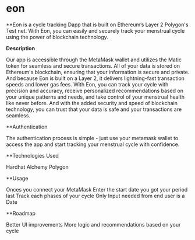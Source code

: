 # eon

**Eon is a cycle tracking Dapp that is built on Ethereum’s Layer 2 Polygon's Test net. With Eon, you can easily and securely track your menstrual cycle using the power of blockchain technology.



**Description**


Our app is accessible through the MetaMask wallet and utilizes the Matic token for seamless and secure transactions.
All of your data is stored on Ethereum's blockchain, ensuring that your information is secure and private. And because Eon is built on a Layer 2, it delivers lightning-fast transaction speeds and lower gas fees. 
With Eon, you can track your cycle with precision and accuracy, receive personalized recommendations based on your unique patterns and needs, and take control of your menstrual health like never before. And with the added security and speed of blockchain technology, you can trust that your data is safe and your transactions are seamless.




**Authentication

The authentication process is simple - just use your metamask wallet   to access the app and start tracking your menstrual cycle with confidence.



**Technologies Used 

Hardhat 
Alchemy 
Polygon 


**Usage 

Onces you connect your MetaMask 
Enter the start date you got your period last 
Track each phases of your cycle 
Only Input needed from end user is a Date 





**Roadmap 

Better UI improvements 
More logic and recommendations based on your cycle 





